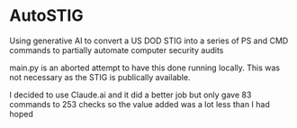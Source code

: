 # AutoSTIG
Using generative AI to convert a US DOD STIG into a series of PS and CMD commands to partially automate computer security audits

main.py is an aborted attempt to have this done running locally. This was not necessary as the STIG is publically available.

I decided to use Claude.ai and it did a better job but only gave 83 commands to 253 checks so the value added was a lot less than I had hoped
